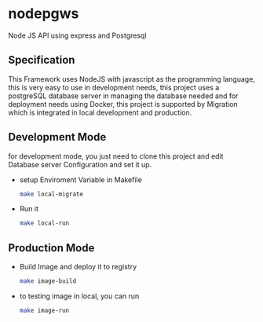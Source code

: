 # nodepgws
Node JS API using express and Postgresql

## Specification
This Framework uses NodeJS with javascript as the programming language, this is very easy to use in development needs, this project uses a postgreSQL database server in managing the database needed and for deployment needs using Docker, this project is supported by Migration which is integrated in local development and production.

## Development Mode
for development mode, you just need to clone this project and edit Database server Configuration and set it up.
- setup Enviroment Variable in  Makefile
  ``` bash 
  make local-migrate
  ```
- Run it 
  ``` bash 
  make local-run
  ```
  
## Production Mode
- Build Image and deploy it to registry
  ``` bash 
  make image-build
  ```
- to testing image in local, you can run
  ``` bash
  make image-run
  ```
